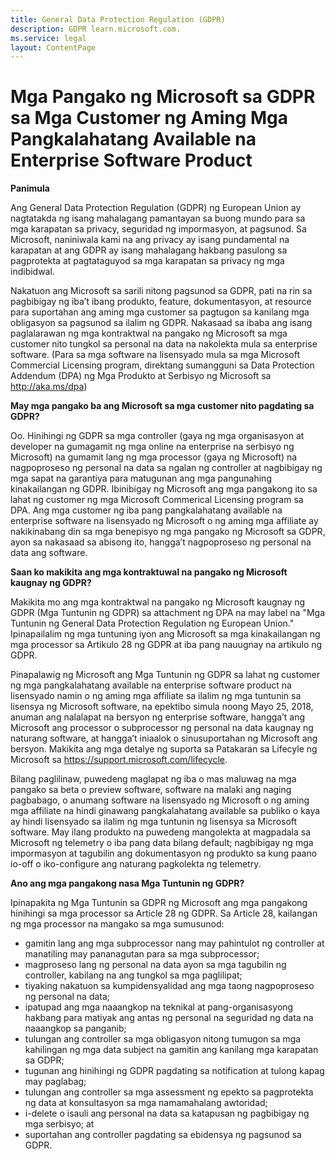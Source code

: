 ```yaml
---
title: General Data Protection Regulation (GDPR)
description: GDPR learn.microsoft.com.
ms.service: legal
layout: ContentPage
---
```


# Mga Pangako ng Microsoft sa GDPR sa Mga Customer ng Aming Mga Pangkalahatang Available na Enterprise Software Product

**Panimula**

Ang General Data Protection Regulation (GDPR) ng European Union ay nagtatakda ng isang mahalagang pamantayan sa buong mundo para sa mga karapatan sa privacy, seguridad ng impormasyon, at pagsunod. Sa Microsoft, naniniwala kami na ang privacy ay isang pundamental na karapatan at ang GDPR ay isang mahalagang hakbang pasulong sa pagprotekta at pagtataguyod sa mga karapatan sa privacy ng mga indibidwal.     

Nakatuon ang Microsoft sa sarili nitong pagsunod sa GDPR, pati na rin sa pagbibigay ng iba’t ibang produkto, feature, dokumentasyon, at resource para suportahan ang aming mga customer sa pagtugon sa kanilang mga obligasyon sa pagsunod sa ilalim ng GDPR. Nakasaad sa ibaba ang isang paglalarawan ng mga kontraktwal na pangako ng Microsoft sa mga customer nito tungkol sa personal na data na nakolekta mula sa enterprise software. (Para sa mga software na lisensyado mula sa mga Microsoft Commercial Licensing program, direktang sumangguni sa Data Protection Addendum (DPA) ng Mga Produkto at Serbisyo ng Microsoft sa http://aka.ms/dpa)

**May mga pangako ba ang Microsoft sa mga customer nito pagdating sa GDPR?**

Oo. Hinihingi ng GDPR sa mga controller (gaya ng mga organisasyon at developer na gumagamit ng mga online na enterprise na serbisyo ng Microsoft) na gumamit lang ng mga processor (gaya ng Microsoft) na nagpoproseso ng personal na data sa ngalan ng controller at nagbibigay ng mga sapat na garantiya para matugunan ang mga pangunahing kinakailangan ng GDPR. Ibinibigay ng Microsoft ang mga pangakong ito sa lahat ng customer ng mga Microsoft Commerical Licensing program sa DPA. Ang mga customer ng iba pang pangkalahatang available na enterprise software na lisensyado ng Microsoft o ng aming mga affiliate ay nakikinabang din sa mga benepisyo ng mga pangako ng Microsoft sa GDPR, ayon sa nakasaad sa abisong ito, hangga’t nagpoproseso ng personal na data ang software.

**Saan ko makikita ang mga kontraktuwal na pangako ng Microsoft kaugnay ng GDPR?**

Makikita mo ang mga kontraktwal na pangako ng Microsoft kaugnay ng GDPR (Mga Tuntunin ng GDPR) sa attachment ng DPA na may label na "Mga Tuntunin ng General Data Protection Regulation ng European Union." Ipinapailalim ng mga tuntuning iyon ang Microsoft sa mga kinakailangan ng mga processor sa Artikulo 28 ng GDPR at iba pang nauugnay na artikulo ng GDPR. 

Pinapalawig ng Microsoft ang Mga Tuntunin ng GDPR sa lahat ng customer ng mga pangkalahatang available na enterprise software product na lisensyado namin o ng aming mga affiliate sa ilalim ng mga tuntunin sa lisensya ng Microsoft software, na epektibo simula noong Mayo 25, 2018, anuman ang nalalapat na bersyon ng enterprise software, hangga’t ang Microsoft ang processor o subprocessor ng personal na data kaugnay ng naturang software, at hangga’t iniaalok o sinusuportahan ng Microsoft ang bersyon. Makikita ang mga detalye ng suporta sa Patakaran sa Lifecyle ng Microsoft sa https://support.microsoft.com/lifecycle.

Bilang paglilinaw, puwedeng maglapat ng iba o mas maluwag na mga pangako sa beta o preview software, software na malaki ang naging pagbabago, o anumang software na lisensyado ng Microsoft o ng aming mga affiliate na hindi ginawang pangkalahatang available sa publiko o kaya ay hindi lisensyado sa ilalim ng mga tuntunin ng lisensya sa Microsoft software. May ilang produkto na puwedeng mangolekta at magpadala sa Microsoft ng telemetry o iba pang data bilang default; nagbibigay ng mga impormasyon at tagubilin ang dokumentasyon ng produkto sa kung paano io-off o iko-configure ang naturang pagkolekta ng telemetry.

**Ano ang mga pangakong nasa Mga Tuntunin ng GDPR?**

Ipinapakita ng Mga Tuntunin sa GDPR ng Microsoft ang mga pangakong hinihingi sa mga processor sa Article 28 ng GDPR.  Sa Article 28, kailangan ng mga processor na mangako sa mga sumusunod:

-   gamitin lang ang mga subprocessor nang may pahintulot ng controller at manatiling may pananagutan para sa mga subprocessor;
-   magproseso lang ng personal na data ayon sa mga tagubilin ng controller, kabilang na ang tungkol sa mga paglilipat;
-   tiyaking nakatuon sa kumpidensyalidad ang mga taong nagpoproseso ng personal na data;
-   ipatupad ang mga naaangkop na teknikal at pang-organisasyong hakbang para matiyak ang antas ng personal na seguridad ng data na naaangkop sa panganib;
-   tulungan ang controller sa mga obligasyon nitong tumugon sa mga kahilingan ng mga data subject na gamitin ang kanilang mga karapatan sa GDPR;
-   tugunan ang hinihingi ng GDPR pagdating sa notification at tulong kapag may paglabag;
-   tulungan ang controller sa mga assessment ng epekto sa pagprotekta ng data at konsultasyon sa mga namamahalang awtoridad; 
-   i-delete o isauli ang personal na data sa katapusan ng pagbibigay ng mga serbisyo; at
-   suportahan ang controller pagdating sa ebidensya ng pagsunod sa GDPR.
